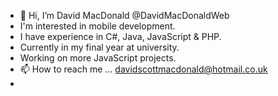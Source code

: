 - 👋 Hi, I’m David MacDonald  @DavidMacDonaldWeb
- I'm interested in mobile development.
- I have experience in C#, Java, JavaScript & PHP.
- Currently in my final year at university.
- Working on more JavaScript projects.
- 📫 How to reach me ... davidscottmacdonald@hotmail.co.uk
- 

<!---
DavidMacDonaldWeb/DavidMacDonaldWeb is a ✨ special ✨ repository because its `README.md` (this file) appears on your GitHub profile.
You can click the Preview link to take a look at your changes.
--->
